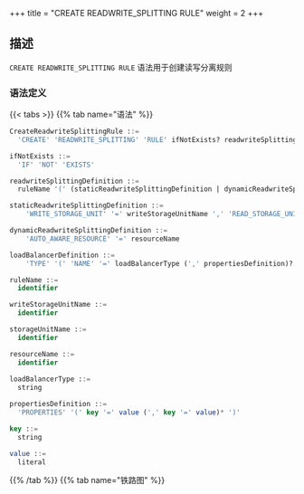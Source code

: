 +++
title = "CREATE READWRITE_SPLITTING RULE"
weight = 2
+++

## 描述

`CREATE READWRITE_SPLITTING RULE` 语法用于创建读写分离规则

### 语法定义

{{< tabs >}}
{{% tab name="语法" %}}
```sql
CreateReadwriteSplittingRule ::=
  'CREATE' 'READWRITE_SPLITTING' 'RULE' ifNotExists? readwriteSplittingDefinition (',' readwriteSplittingDefinition)*

ifNotExists ::=
  'IF' 'NOT' 'EXISTS'

readwriteSplittingDefinition ::=
  ruleName '(' (staticReadwriteSplittingDefinition | dynamicReadwriteSplittingDefinition) (',' loadBalancerDefinition)? ')'

staticReadwriteSplittingDefinition ::=
    'WRITE_STORAGE_UNIT' '=' writeStorageUnitName ',' 'READ_STORAGE_UNITS' '(' storageUnitName (',' storageUnitName)* ')'

dynamicReadwriteSplittingDefinition ::=
    'AUTO_AWARE_RESOURCE' '=' resourceName

loadBalancerDefinition ::=
    'TYPE' '(' 'NAME' '=' loadBalancerType (',' propertiesDefinition)? ')'

ruleName ::=
  identifier

writeStorageUnitName ::=
  identifier

storageUnitName ::=
  identifier

resourceName ::=
  identifier
    
loadBalancerType ::=
  string

propertiesDefinition ::=
  'PROPERTIES' '(' key '=' value (',' key '=' value)* ')'

key ::=
  string

value ::=
  literal
```
{{% /tab %}}
{{% tab name="铁路图" %}}
<iframe frameborder="0" name="diagram" id="diagram" width="100%" height="100%"></iframe>
{{% /tab %}}
{{< /tabs >}}

### 补充说明

- 支持创建静态读写分离规则和动态读写分离规则；
- 动态读写分离规则依赖于数据库发现规则；
- `loadBalancerType` 指定负载均衡算法类型，请参考[负载均衡算法](/cn/user-manual/common-config/builtin-algorithm/load-balance/)；
- 重复的 `ruleName` 将无法被创建；
- `ifNotExists` 子句用于避免出现 `Duplicate readwrite_splitting rule` 错误。

### 示例

#### 创建静态读写分离规则

```sql
CREATE READWRITE_SPLITTING RULE ms_group_0 (
    WRITE_STORAGE_UNIT=write_ds,
    READ_STORAGE_UNITS(read_ds_0,read_ds_1),
    TYPE(NAME="random")
);
```

#### 创建动态读写分离规则

```sql
CREATE READWRITE_SPLITTING RULE ms_group_1 (
    AUTO_AWARE_RESOURCE=group_0
    TYPE(NAME="random")
);
```

#### 使用 `ifNotExists` 子句创建读写分离规则

- 静态读写分离规则

```sql
CREATE READWRITE_SPLITTING RULE IF NOT EXISTS ms_group_0 (
    WRITE_STORAGE_UNIT=write_ds,
    READ_STORAGE_UNITS(read_ds_0,read_ds_1),
    TYPE(NAME="random")
);
```

- 动态读写分离规则

```sql
CREATE READWRITE_SPLITTING RULE IF NOT EXISTS ms_group_1 (
    AUTO_AWARE_RESOURCE=group_0
    TYPE(NAME="random")
);
```

### 保留字

`CREATE`、`READWRITE_SPLITTING`、`RULE`、`WRITE_STORAGE_UNIT`、`READ_STORAGE_UNITS`、`AUTO_AWARE_RESOURCE`
、`TYPE`、`NAME`、`PROPERTIES`、`TRUE`、`FALSE`

### 相关链接

- [保留字](/cn/user-manual/shardingsphere-proxy/distsql/syntax/reserved-word/)
- [负载均衡算法](/cn/user-manual/common-config/builtin-algorithm/load-balance/)
